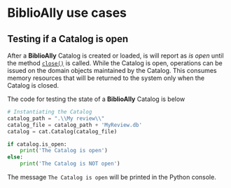 # BiblioAlly use cases

## Testing if a Catalog is open

After a **BiblioAlly** Catalog is created or loaded, is will report as *is open* until the method
[`close()`](use_case-close.md) is called.
While the Catalog is open, operations can be issued on the domain objects maintained by the
Catalog. This consumes memory resources that will be returned to the system only when the Catalog is closed. 

The code for testing the state of a **BiblioAlly** Catalog is below
```python
# Instantiating the Catalog
catalog_path = ".\\My review\\"
catalog_file = catalog_path + 'MyReview.db'
catalog = cat.Catalog(catalog_file)

if catalog.is_open:
    print('The Catalog is open')
else:
    print('The Catalog is NOT open')
```

The message `The Catalog is open` will be printed in the Python console.